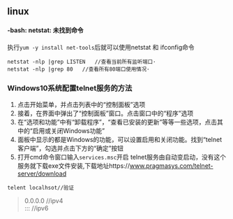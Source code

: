 ## linux

#### -bash: netstat: 未找到命令
执行`yum -y install net-tools`后就可以使用netstat 和 ifconfig命令
```
netstat -nlp |grep LISTEN   //查看当前所有监听端口· 
netstat -nlp |grep 80   //查看所有80端口使用情况·
```
### Windows10系统配置telnet服务的方法
1. 点击开始菜单，并点击列表中的“控制面板”选项
2. 接着，在界面中弹出了“控制面板”窗口。点击窗口中的“程序”选项
3. 在“选项和功能”中有“卸载程序”，“查看已安装的更新”等等一些选项，点击其中的“启用或关闭Windows功能”
4. 面板中显示的都是Windows的功能，可以设置启用和关闭功能。找到“telnet客户端”，勾选并点击下方的“确定”按钮
5. 打开cmd命令窗口输入`services.msc`开启 telnet服务由自动变启动，没有这个服务就下载exe文件安装,下载地址https://www.pragmasys.com/telnet-server/download
```
telent localhsot//验证
```
> 0.0.0.0 //ipv4  
::: //ipv6



